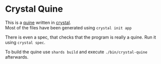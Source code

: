 # Crystal Quine

This is a [quine](https://en.wikipedia.org/wiki/Quine_%28computing%29) written in [crystal](https://crystal-lang.org/).  
Most of the files have been generated using `crystal init app`

There is even a spec, that checks that the program is really a quine.
Run it using `crystal spec`.

To build the quine use `shards build` and execute `./bin/crystal-quine` afterwards.
